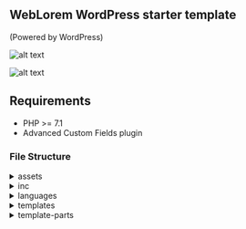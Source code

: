 ## WebLorem WordPress starter template

(Powered by WordPress)

![alt text](https://github.com/zmej-gorunuch/weblorem-wp-starter/blob/master/screenshot.png?raw=true)

![alt text](https://img.shields.io/badge/theme-v3.2-informational) 

## Requirements

- PHP >= 7.1
- Advanced Custom Fields plugin

### File Structure
 
<details>
<summary>assets</summary>
- <b>assets</b> folder holds all project's resource files
</details>
<details>
<summary>inc</summary>
- <b>inc</b> folder is the place for all PHP functions of the theme. The functions.php just includes all these files
</details>
<details>
<summary>languages</summary>
- <b>languages</b> folder the place for files with translation of the theme into other languages 
</details>
<details>
<summary>templates</summary>
- <b>templates</b> folder contains the page template files 
</details>
<details>
<summary>template-parts</summary>
- <b>template-parts</b> folder contains the files, which display parts of the theme and are included in other files
</details>
